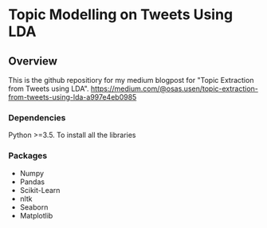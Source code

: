 # Topic Modelling on Tweets Using LDA

## Overview

This is the github repositiory for my medium blogpost for "Topic Extraction from Tweets using LDA". https://medium.com/@osas.usen/topic-extraction-from-tweets-using-lda-a997e4eb0985


### Dependencies

Python >=3.5. To install all the libraries

### Packages
- Numpy
- Pandas
- Scikit-Learn
- nltk
- Seaborn
- Matplotlib

